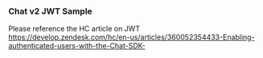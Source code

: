 ### Chat v2 JWT Sample

Please reference the HC article on JWT https://develop.zendesk.com/hc/en-us/articles/360052354433-Enabling-authenticated-users-with-the-Chat-SDK-